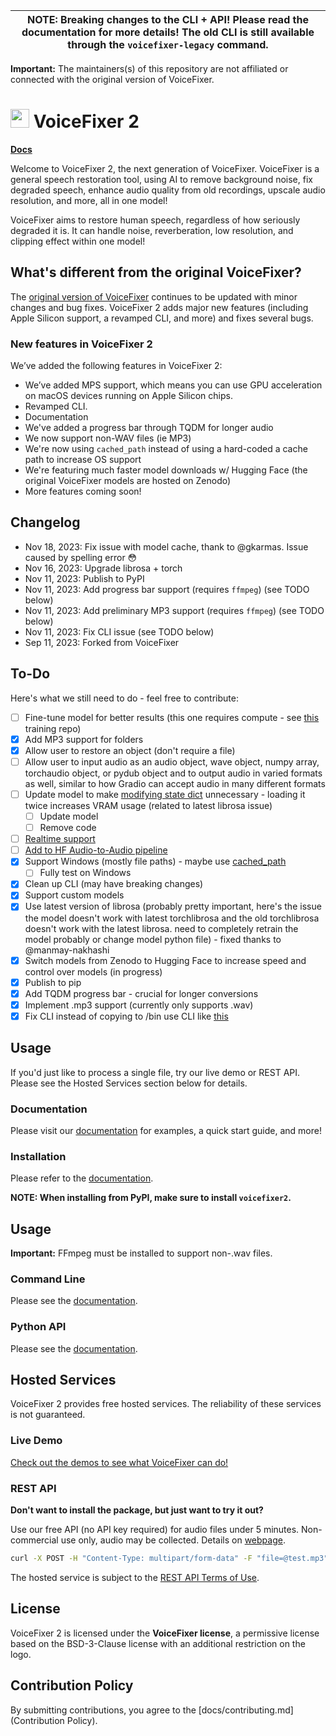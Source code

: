 | NOTE: Breaking changes to the CLI + API! Please read the documentation for more details! The old CLI is still available through the `voicefixer-legacy` command.
| ---

**Important:** The maintainers(s) of this repository are not affiliated or connected with the original version of VoiceFixer.

# <img src="https://camo.githubusercontent.com/a3b2d4da7e2d171fd691b5d2da5af46013dcb7904132485a3af7d14b6468aeac/68747470733a2f2f6769746875622d70726f64756374696f6e2d757365722d61737365742d3632313064662e73332e616d617a6f6e6177732e636f6d2f37363138363035342f3237303230343034382d34393962333538642d303036332d343562632d393235622d6434313336633035616633342e706e67" width="30"> VoiceFixer 2

**[Docs](https://voicefixer.github.io/voicefixer/)**

Welcome to VoiceFixer 2, the next generation of VoiceFixer. VoiceFixer is a general speech restoration tool, using AI to remove background noise, fix degraded speech, enhance audio quality from old recordings, upscale audio resolution, and more, all in one model!

VoiceFixer aims to restore human speech, regardless of how seriously degraded it is. It can handle noise, reverberation, low resolution, and clipping effect within one model!

## What's different from the original VoiceFixer?

The [original version of VoiceFixer](https://github.com/haoheliu/voicefixer) continues to be updated with minor changes and bug fixes. VoiceFixer 2 adds major new features (including Apple Silicon support, a revamped CLI, and more) and fixes several bugs.

### New features in VoiceFixer 2

We’ve added the following features in VoiceFixer 2:

* We’ve added MPS support, which means you can use GPU acceleration on macOS devices running on Apple Silicon chips.
* Revamped CLI.
* Documentation
* We've added a progress bar through TQDM for longer audio
* We now support non-WAV files (ie MP3)
* We're now using `cached_path` instead of using a hard-coded a cache path to increase OS support
* We're featuring much faster model downloads w/ Hugging Face (the original VoiceFixer models are hosted on Zenodo)
* More features coming soon!

## Changelog

* Nov 18, 2023: Fix issue with model cache, thank to @gkarmas. Issue caused by spelling error 😳
* Nov 16, 2023: Upgrade librosa + torch
* Nov 11, 2023: Publish to PyPI
* Nov 11, 2023: Add progress bar support (requires `ffmpeg`) (see TODO below)
* Nov 11, 2023: Add preliminary MP3 support (requires `ffmpeg`) (see TODO below)
* Nov 11, 2023: Fix CLI issue (see TODO below)
* Sep 11, 2023: Forked from VoiceFixer

## To-Do

Here's what we still need to do - feel free to contribute:

- [ ] Fine-tune model for better results (this one requires compute - see [this](https://github.com/haoheliu/voicefixer_main) training repo)
- [x] Add MP3 support for folders
- [x] Allow user to restore an object (don't require a file)
- [ ] Allow user to input audio as an audio object, wave object, numpy array, torchaudio object, or pydub object and to output audio in varied formats as well, similar to how Gradio can accept audio in many different formats
- [ ] Update model to make [modifying state dict](https://github.com/voicefixer/voicefixer/commit/1b8c384bc2f34645e72c67e46db92b3accd20613) unnecessary - loading it twice increases VRAM usage (related to latest librosa issue)
    - [ ] Update model
    - [ ] Remove code
- [ ] [Realtime support](https://github.com/haoheliu/voicefixer_main/issues/11)
- [ ] [Add to HF Audio-to-Audio pipeline](https://huggingface.co/docs/hub/models-adding-libraries)
- [x] Support Windows (mostly file paths) - maybe use [cached_path](https://github.com/allenai/cached_path)
    - [ ] Fully test on Windows
- [x] Clean up CLI (may have breaking changes)
- [x] Support custom models
- [x] Use latest version of librosa (probably pretty important, here's the issue the model doesn't work with latest torchlibrosa and the old torchlibrosa doesn't work with the latest librosa. need to completely retrain the model probably or change model python file) - fixed thanks to @manmay-nakhashi
- [x] Switch models from Zenodo to Hugging Face to increase speed and control over models (in progress)
- [x] Publish to pip
- [x] Add TQDM progress bar - crucial for longer conversions
- [x] Implement .mp3 support (currently only supports .wav)
- [x] Fix CLI instead of copying to /bin use CLI like [this](https://github.com/fakerybakery/simplesplit/blob/main/setup.py)

## Usage

If you'd just like to process a single file, try our live demo or REST API. Please see the Hosted Services section below for details.

### Documentation

Please visit our [documentation](https://voicefixer.github.io/voicefixer/) for examples, a quick start guide, and more!

### Installation

Please refer to the [documentation](https://voicefixer.github.io/voicefixer/get-started/install.html).

**NOTE: When installing from PyPI, make sure to install `voicefixer2`.**

## Usage

**Important:** FFmpeg must be installed to support non-.wav files.

### Command Line

Please see the [documentation](https://voicefixer.github.io/voicefixer/usage/cli.html).

### Python API

Please see the [documentation](https://voicefixer.github.io/voicefixer/usage/api/basic.html).

## Hosted Services

VoiceFixer 2 provides free hosted services. The reliability of these services is not guaranteed.

### Live Demo

[Check out the demos to see what VoiceFixer can do!](https://voicefixer.github.io/)

### REST API

**Don't want to install the package, but just want to try it out?**

Use our free API (no API key required) for audio files under 5 minutes. Non-commercial use only, audio may be collected. Details on [webpage](https://huggingface.co/spaces/voicefixer/voicefixer-api).

```bash
curl -X POST -H "Content-Type: multipart/form-data" -F "file=@test.mp3" https://voicefixer-voicefixer-api.hf.space/process_audio > processed_audio.wav
```

The hosted service is subject to the [REST API Terms of Use](https://voicefixer.github.io/voicefixer/api/terms.html).

## License

VoiceFixer 2 is licensed under the **VoiceFixer license**, a permissive license based on the BSD-3-Clause license with an additional restriction on the logo.

## Contribution Policy

By submitting contributions, you agree to the [docs/contributing.md](Contribution Policy).
